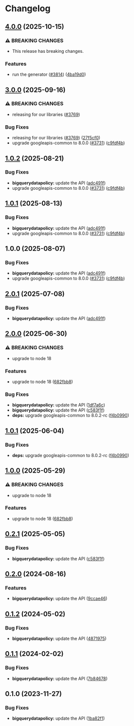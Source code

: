 # Changelog

## [4.0.0](https://github.com/googleapis/google-api-nodejs-client/compare/bigquerydatapolicy-v3.0.0...bigquerydatapolicy-v4.0.0) (2025-10-15)


### ⚠ BREAKING CHANGES

* This release has breaking changes.

### Features

* run the generator ([#3814](https://github.com/googleapis/google-api-nodejs-client/issues/3814)) ([4ba19d0](https://github.com/googleapis/google-api-nodejs-client/commit/4ba19d068b2b8deb28d773ebc6a3418f5e4a7162))

## [3.0.0](https://github.com/googleapis/google-api-nodejs-client/compare/bigquerydatapolicy-v2.0.1...bigquerydatapolicy-v3.0.0) (2025-09-16)


### ⚠ BREAKING CHANGES

* releasing for our libraries ([#3769](https://github.com/googleapis/google-api-nodejs-client/issues/3769))

### Bug Fixes

* releasing for our libraries ([#3769](https://github.com/googleapis/google-api-nodejs-client/issues/3769)) ([27f5cf0](https://github.com/googleapis/google-api-nodejs-client/commit/27f5cf0a0190a5e8e8bf970f7a7cf77c409f093e))
* upgrade googleapis-common to 8.0.0  ([#3731](https://github.com/googleapis/google-api-nodejs-client/issues/3731)) ([c9fdf4b](https://github.com/googleapis/google-api-nodejs-client/commit/c9fdf4b34d6c9bcf608eee35dd281d4680be9797))

## [1.0.2](https://github.com/googleapis/google-api-nodejs-client/compare/bigquerydatapolicy-v1.0.1...bigquerydatapolicy-v1.0.2) (2025-08-21)


### Bug Fixes

* **bigquerydatapolicy:** update the API ([adc491f](https://github.com/googleapis/google-api-nodejs-client/commit/adc491f68ddd7f8ec70c128c006af7bb96927445))
* upgrade googleapis-common to 8.0.0  ([#3731](https://github.com/googleapis/google-api-nodejs-client/issues/3731)) ([c9fdf4b](https://github.com/googleapis/google-api-nodejs-client/commit/c9fdf4b34d6c9bcf608eee35dd281d4680be9797))

## [1.0.1](https://github.com/googleapis/google-api-nodejs-client/compare/bigquerydatapolicy-v1.0.0...bigquerydatapolicy-v1.0.1) (2025-08-13)


### Bug Fixes

* **bigquerydatapolicy:** update the API ([adc491f](https://github.com/googleapis/google-api-nodejs-client/commit/adc491f68ddd7f8ec70c128c006af7bb96927445))
* upgrade googleapis-common to 8.0.0  ([#3731](https://github.com/googleapis/google-api-nodejs-client/issues/3731)) ([c9fdf4b](https://github.com/googleapis/google-api-nodejs-client/commit/c9fdf4b34d6c9bcf608eee35dd281d4680be9797))

## 1.0.0 (2025-08-07)


### Bug Fixes

* **bigquerydatapolicy:** update the API ([adc491f](https://github.com/googleapis/google-api-nodejs-client/commit/adc491f68ddd7f8ec70c128c006af7bb96927445))
* upgrade googleapis-common to 8.0.0  ([#3731](https://github.com/googleapis/google-api-nodejs-client/issues/3731)) ([c9fdf4b](https://github.com/googleapis/google-api-nodejs-client/commit/c9fdf4b34d6c9bcf608eee35dd281d4680be9797))

## [2.0.1](https://github.com/googleapis/google-api-nodejs-client/compare/bigquerydatapolicy-v2.0.0...bigquerydatapolicy-v2.0.1) (2025-07-08)


### Bug Fixes

* **bigquerydatapolicy:** update the API ([adc491f](https://github.com/googleapis/google-api-nodejs-client/commit/adc491f68ddd7f8ec70c128c006af7bb96927445))

## [2.0.0](https://github.com/googleapis/google-api-nodejs-client/compare/bigquerydatapolicy-v1.0.1...bigquerydatapolicy-v2.0.0) (2025-06-30)


### ⚠ BREAKING CHANGES

* upgrade to node 18

### Features

* upgrade to node 18 ([682fbb8](https://github.com/googleapis/google-api-nodejs-client/commit/682fbb869189ae92b3e9a194d37d0548af0c1f92))


### Bug Fixes

* **bigquerydatapolicy:** update the API ([1df7a6c](https://github.com/googleapis/google-api-nodejs-client/commit/1df7a6cf7be162f4bfa773a300709530e62b3aec))
* **bigquerydatapolicy:** update the API ([c583f1f](https://github.com/googleapis/google-api-nodejs-client/commit/c583f1f4be2ec61aa905310b85eeaff9f5bccfa2))
* **deps:** upgrade googleapis-common to 8.0.2-rc ([f4b0990](https://github.com/googleapis/google-api-nodejs-client/commit/f4b099071040cfbcfe4a2e7d487d45ee93b369e0))

## [1.0.1](https://github.com/googleapis/google-api-nodejs-client/compare/bigquerydatapolicy-v1.0.0...bigquerydatapolicy-v1.0.1) (2025-06-04)


### Bug Fixes

* **deps:** upgrade googleapis-common to 8.0.2-rc ([f4b0990](https://github.com/googleapis/google-api-nodejs-client/commit/f4b099071040cfbcfe4a2e7d487d45ee93b369e0))

## [1.0.0](https://github.com/googleapis/google-api-nodejs-client/compare/bigquerydatapolicy-v0.2.1...bigquerydatapolicy-v1.0.0) (2025-05-29)


### ⚠ BREAKING CHANGES

* upgrade to node 18

### Features

* upgrade to node 18 ([682fbb8](https://github.com/googleapis/google-api-nodejs-client/commit/682fbb869189ae92b3e9a194d37d0548af0c1f92))

## [0.2.1](https://github.com/googleapis/google-api-nodejs-client/compare/bigquerydatapolicy-v0.2.0...bigquerydatapolicy-v0.2.1) (2025-05-05)


### Bug Fixes

* **bigquerydatapolicy:** update the API ([c583f1f](https://github.com/googleapis/google-api-nodejs-client/commit/c583f1f4be2ec61aa905310b85eeaff9f5bccfa2))

## [0.2.0](https://github.com/googleapis/google-api-nodejs-client/compare/bigquerydatapolicy-v0.1.2...bigquerydatapolicy-v0.2.0) (2024-08-16)


### Features

* **bigquerydatapolicy:** update the API ([9ccae46](https://github.com/googleapis/google-api-nodejs-client/commit/9ccae461d9deb208bbe792968b92341e43a56536))

## [0.1.2](https://github.com/googleapis/google-api-nodejs-client/compare/bigquerydatapolicy-v0.1.1...bigquerydatapolicy-v0.1.2) (2024-05-02)


### Bug Fixes

* **bigquerydatapolicy:** update the API ([4871975](https://github.com/googleapis/google-api-nodejs-client/commit/48719750b35826c4f147f8dc8601c90188dc8bee))

## [0.1.1](https://github.com/googleapis/google-api-nodejs-client/compare/bigquerydatapolicy-v0.1.0...bigquerydatapolicy-v0.1.1) (2024-02-02)


### Bug Fixes

* **bigquerydatapolicy:** update the API ([7b84678](https://github.com/googleapis/google-api-nodejs-client/commit/7b84678a8e0192f06ef9f097e45cc6ed6d3458af))

## 0.1.0 (2023-11-27)


### Bug Fixes

* **bigquerydatapolicy:** update the API ([1ba82f1](https://github.com/googleapis/google-api-nodejs-client/commit/1ba82f186be77ff6cbfbad2ec17e4e6b1239dbfd))

